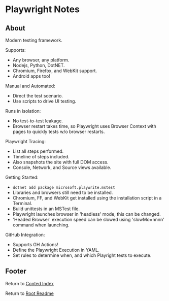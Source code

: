 # Playwright Notes

## About

Modern testing framework.

Supports:

- Any browser, any platform.
- Nodejs, Python, DotNET.
- Chromium, Firefox, and WebKit support.
- Android apps too!

Manual and Automated:

- Direct the test scenario.
- Use scripts to drive UI testing.

Runs in isolation:

- No test-to-test leakage.
- Browser restart takes time, so Playwright uses Browser Context with pages to quickly tests w/o browser restarts.

Playwright Tracing:

- List all steps performed.
- Timeline of steps included.
- Also snapshots the site with full DOM access.
- Console, Network, and Source views available.

Getting Started:

- `dotnet add package microsoft.playwrite.mstest`
- Libraries and browsers still need to be installed.
- Chromium, FF, and WebKit get installed using the installation script in a Terminal.
- Build unittests in an MSTest file.
- Playwright launches browser in 'headless' mode, this can be changed.
- 'Headed Browser' execution speed can be slowed using 'slowMo=nnnn' command when launching.

GitHub Integration:

- Supports GH Actions!
- Define the Playwright Execution in YAML.
- Set rules to determine when, and which Playright tests to execute.

## Footer

Return to [Conted Index](./conted-index.html)

Return to [Root Readme](../README.html)

